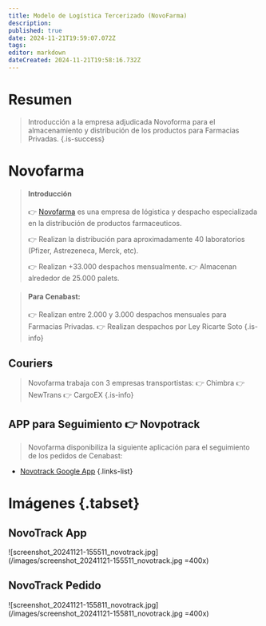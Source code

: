 ```yaml
---
title: Modelo de Logística Tercerizado (NovoFarma)
description: 
published: true
date: 2024-11-21T19:59:07.072Z
tags: 
editor: markdown
dateCreated: 2024-11-21T19:58:16.732Z
---
```


# Resumen
> Introducción a la empresa adjudicada Novoforma para el almacenamiento y distribución de los productos para Farmacias Privadas.
{.is-success}

# Novofarma

> #### Introducción
> 👉 [Novofarma](https://www.novofarma.com/) es una empresa de lógistica y despacho especializada en la distribución de productos farmaceuticos. 
> 
> 👉 Realizan la distribución para aproximadamente 40 laboratorios (Pfizer, Astrezeneca, Merck, etc).
>
> 👉 Realizan +33.000 despachos mensualmente.
> 👉 Almacenan alrededor de 25.000 palets.

> #### Para Cenabast:
>
> 👉 Realizan entre 2.000 y 3.000 despachos mensuales para Farmacias Privadas.
> 👉 Realizan despachos por Ley Ricarte Soto
{.is-info}

## Couriers

> Novofarma trabaja con 3 empresas transportistas:
> 👉 Chimbra
> 👉 NewTrans
> 👉 CargoEX
{.is-info}

## APP para Seguimiento 👉 Novpotrack

> Novofarma disponibiliza la siguiente aplicación para el seguimiento de los pedidos de Cenabast:

- [Novotrack Google App](https://play.google.com/store/apps/details?id=com.novofarmaapp&hl=en)
{.links-list}

# Imágenes {.tabset}

## NovoTrack App

![screenshot_20241121-155511_novotrack.jpg](/images/screenshot_20241121-155511_novotrack.jpg =400x)

## NovoTrack Pedido

![screenshot_20241121-155811_novotrack.jpg](/images/screenshot_20241121-155811_novotrack.jpg =400x)